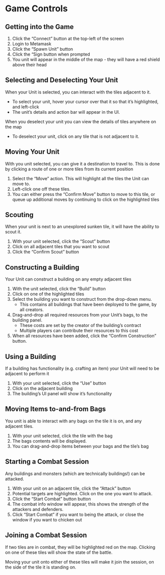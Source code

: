 # Game Controls

## Getting into the Game

1. Click the “Connect” button at the top-left of the screen
2. Login to Metamask
3. Click the “Spawn Unit” button
4. Click the “Sign button when prompted
5. You unit will appear in the middle of the map - they will have a red shield above their head

## Selecting and Deselecting Your Unit

When your Unit is selected, you can interact with the tiles adjacent to it.

- To select your unit, hover your cursor over that it so that it’s highlighted, and left-click
- The unit’s details and action bar will appear in the UI.

When you deselect your unit you can view the details of tiles anywhere on the map

- To deselect your unit, click on any tile that is not adjacent to it.

## Moving Your Unit

With you unit selected, you can give it a destination to travel to. This is done by clicking a route of one or more tiles from its current position

1. Select the “Move” action. This will highlight all the tiles the Unit can move to.
2. Left-click one off these tiles.
3. You can either press the “Confirm Move” button to move to this tile, or queue up additional moves by continuing to click on the highlighted tiles

## Scouting

When your unit is next to an unexplored sunken tile, it will have the ability to scout it.

1. With your unit selected, click the “Scout” button
2. Click on all adjacent tiles that you want to scout
3. Click the “Confirm Scout” button

## Constructing a Building

Your Unit can construct a building on any empty adjacent tiles

1. With the unit selected, click the “Build” button
2. Click on one of the highlighted tiles
3. Select the building you want to construct from the drop-down menu. 
    - This contains all buildings that have been deployed to the game, by all creators.
4. Drag-and-drop all required resources from your Unit’s bags, to the building panel.
    - These costs are set by the creator of the building’s contract
    - Multiple players can contribute their resources to this cost
6. When all resources have been added, click the “Confirm Construction” button.

## Using a Building

If a building has functionality (e.g. crafting an item) your Unit will need to be adjacent to perform it

1. With your unit selected, click the “Use” button
2. Click on the adjacent building
3. The building’s UI panel will show it’s functionality

## Moving Items to-and-from Bags

You unit is able to interact with any bags on the tile it is on, and any adjacent tiles.

1. With your unit selected, click the tile with the bag
2. The bags contents will be displayed.
3. You can drag-and-drop items between your bags and the tile’s bag

## Starting a Combat Session

Any buildings and monsters (which are technically buildings!) can be attacked.

1. With your unit on an adjacent tile, click the “Attack” button
2. Potential targets are highlighted. Click on the one you want to attack.
3. Click the “Start Combat” button button
4. The combat info window will appear, this shows the strength of the attackers and defenders.
5. Click “Start Combat” if you want to being the attack, or close the window if you want to chicken out

## Joining a Combat Session

If two tiles are in combat, they will be highlighted red on the map. Clicking on one of these tiles will show the state of the battle.

Moving your unit onto either of these tiles will make it join the session, on the side of the tile it is standing on.
